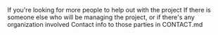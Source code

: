 If you're looking for more people to help out with the project
If there is someone else who will be managing the project, or if there's any organization involved
Contact info to those parties in CONTACT.md
